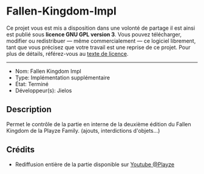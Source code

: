 # Fallen-Kingdom-Impl
Ce projet vous est mis a disposition dans une volonté de partage il est ainsi est publié sous **licence GNU GPL version 3**. Vous pouvez télécharger, modifier ou redistribuer — même commercialement — ce logiciel librement, tant que vous précisez que votre travail est une reprise de ce projet. 
Pour plus de détails, référez-vous au [texte de licence](LICENSE).

---
- Nom: Fallen Kingdom Impl
- Type: Implémentation supplémentaire
- État: Terminé
- Développeur(s): Jielos

## Description
Permet le contrôle de la partie en interne de la deuxième édition du Fallen Kingdom de la Playze Family. (ajouts, interdictions d'objets...)

## Crédits
- Rediffusion entière de la partie disponible sur [Youtube @Playze](https://www.youtube.com/watch?v=maSA7tYkLn4)
